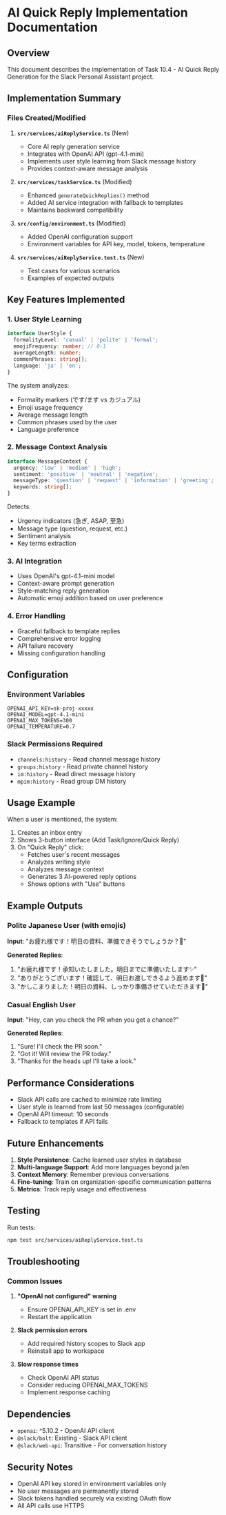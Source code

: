 # AI Quick Reply Implementation Documentation

## Overview
This document describes the implementation of Task 10.4 - AI Quick Reply Generation for the Slack Personal Assistant project.

## Implementation Summary

### Files Created/Modified

1. **`src/services/aiReplyService.ts`** (New)
   - Core AI reply generation service
   - Integrates with OpenAI API (gpt-4.1-mini)
   - Implements user style learning from Slack message history
   - Provides context-aware message analysis

2. **`src/services/taskService.ts`** (Modified)
   - Enhanced `generateQuickReplies()` method
   - Added AI service integration with fallback to templates
   - Maintains backward compatibility

3. **`src/config/environment.ts`** (Modified)
   - Added OpenAI configuration support
   - Environment variables for API key, model, tokens, temperature

4. **`src/services/aiReplyService.test.ts`** (New)
   - Test cases for various scenarios
   - Examples of expected outputs

## Key Features Implemented

### 1. User Style Learning
```typescript
interface UserStyle {
  formalityLevel: 'casual' | 'polite' | 'formal';
  emojiFrequency: number; // 0-1
  averageLength: number;
  commonPhrases: string[];
  language: 'ja' | 'en';
}
```

The system analyzes:
- Formality markers (です/ます vs カジュアル)
- Emoji usage frequency
- Average message length
- Common phrases used by the user
- Language preference

### 2. Message Context Analysis
```typescript
interface MessageContext {
  urgency: 'low' | 'medium' | 'high';
  sentiment: 'positive' | 'neutral' | 'negative';
  messageType: 'question' | 'request' | 'information' | 'greeting';
  keywords: string[];
}
```

Detects:
- Urgency indicators (急ぎ, ASAP, 至急)
- Message type (question, request, etc.)
- Sentiment analysis
- Key terms extraction

### 3. AI Integration
- Uses OpenAI's gpt-4.1-mini model
- Context-aware prompt generation
- Style-matching reply generation
- Automatic emoji addition based on user preference

### 4. Error Handling
- Graceful fallback to template replies
- Comprehensive error logging
- API failure recovery
- Missing configuration handling

## Configuration

### Environment Variables
```env
OPENAI_API_KEY=sk-proj-xxxxx
OPENAI_MODEL=gpt-4.1-mini
OPENAI_MAX_TOKENS=300
OPENAI_TEMPERATURE=0.7
```

### Slack Permissions Required
- `channels:history` - Read channel message history
- `groups:history` - Read private channel history
- `im:history` - Read direct message history
- `mpim:history` - Read group DM history

## Usage Example

When a user is mentioned, the system:
1. Creates an inbox entry
2. Shows 3-button interface (Add Task/Ignore/Quick Reply)
3. On "Quick Reply" click:
   - Fetches user's recent messages
   - Analyzes writing style
   - Analyzes message context
   - Generates 3 AI-powered reply options
   - Shows options with "Use" buttons

## Example Outputs

### Polite Japanese User (with emojis)
**Input**: "お疲れ様です！明日の資料、準備できそうでしょうか？🙏"

**Generated Replies**:
1. "お疲れ様です！承知いたしました。明日までに準備いたします✨"
2. "ありがとうございます！確認して、明日お渡しできるよう進めます🙌"
3. "かしこまりました！明日の資料、しっかり準備させていただきます💪"

### Casual English User
**Input**: "Hey, can you check the PR when you get a chance?"

**Generated Replies**:
1. "Sure! I'll check the PR soon."
2. "Got it! Will review the PR today."
3. "Thanks for the heads up! I'll take a look."

## Performance Considerations

- Slack API calls are cached to minimize rate limiting
- User style is learned from last 50 messages (configurable)
- OpenAI API timeout: 10 seconds
- Fallback to templates if API fails

## Future Enhancements

1. **Style Persistence**: Cache learned user styles in database
2. **Multi-language Support**: Add more languages beyond ja/en
3. **Context Memory**: Remember previous conversations
4. **Fine-tuning**: Train on organization-specific communication patterns
5. **Metrics**: Track reply usage and effectiveness

## Testing

Run tests:
```bash
npm test src/services/aiReplyService.test.ts
```

## Troubleshooting

### Common Issues

1. **"OpenAI not configured" warning**
   - Ensure OPENAI_API_KEY is set in .env
   - Restart the application

2. **Slack permission errors**
   - Add required history scopes to Slack app
   - Reinstall app to workspace

3. **Slow response times**
   - Check OpenAI API status
   - Consider reducing OPENAI_MAX_TOKENS
   - Implement response caching

## Dependencies

- `openai`: ^5.10.2 - OpenAI API client
- `@slack/bolt`: Existing - Slack API client
- `@slack/web-api`: Transitive - For conversation history

## Security Notes

- OpenAI API key stored in environment variables only
- No user messages are permanently stored
- Slack tokens handled securely via existing OAuth flow
- All API calls use HTTPS